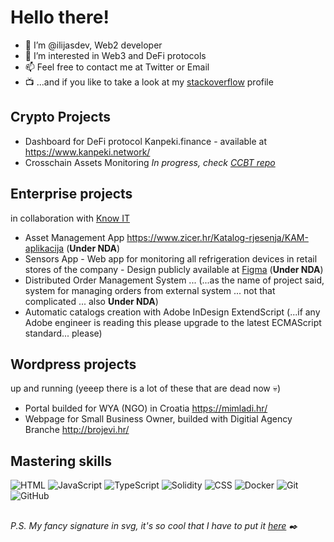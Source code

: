# Hello there!

- 👋 I’m @ilijasdev, Web2 developer
- 👀 I’m interested in Web3 and DeFi protocols
- 📫 Feel free to contact me at Twitter or Email
- 📺 ...and if you like to take a look at my [stackoverflow](https://stackoverflow.com/users/9914347/ilija-ilicic) profile

## Crypto Projects
- Dashboard for DeFi protocol Kanpeki.finance - available at https://www.kanpeki.network/
- Crosschain Assets Monitoring _In progress, check [CCBT repo](https://github.com/ilijasdev/CCBT)_

## Enterprise projects
in collaboration with [Know IT](https://knowit.hr/)
- Asset Management App https://www.zicer.hr/Katalog-rjesenja/KAM-aplikacija (**Under NDA**)
- Sensors App - Web app for monitoring all refrigeration devices in retail stores of the company - Design publicly available at [Figma](https://www.figma.com/proto/nTEi5uz3XAa0pYeceBXpEI/Redesign-of-Sensors-App?node-id=25%3A0&scaling=min-zoom) (**Under NDA**)
- Distributed Order Management System ... (...as the name of project said, system for managing orders from external system ... not that complicated ... also **Under NDA**)
- Automatic catalogs creation with Adobe InDesign ExtendScript (...if any Adobe engineer is reading this please upgrade to the latest ECMAScript standard... please)

## Wordpress projects 
up and running (yeeep there is a lot of these that are dead now :skull:)
- Portal builded for WYA (NGO) in Croatia https://mimladi.hr/
- Webpage for Small Business Owner, builded with Digitial Agency Branche http://brojevi.hr/ 

## Mastering skills
![HTML](https://img.shields.io/badge/-HTML-E34F26?style=flat&logo=html5&logoColor=white) ![JavaScript](https://img.shields.io/badge/-JavaScript-C69D00?style=flat&logo=javascript&logoColor=white) ![TypeScript](https://img.shields.io/badge/-TypeScript-2f74c0?style=flat&logo=typescript&logoColor=white) ![Solidity](https://img.shields.io/badge/-Solidity-black?style=flat&logo=solidity) ![CSS](https://img.shields.io/badge/-CSS-254bdd?style=flat&logo=css3) 
![Docker](https://img.shields.io/badge/-Docker-cbe3f2?style=flat&logo=docker) 
![Git](https://img.shields.io/badge/-Git-black?style=flat&logo=git) ![GitHub](https://img.shields.io/badge/-GitHub-black?style=flat&logo=github)

##
_P.S. My fancy signature in svg, it's so cool that I have to put it [here](http://in-development.live/fancy-signature/) ✒️_
